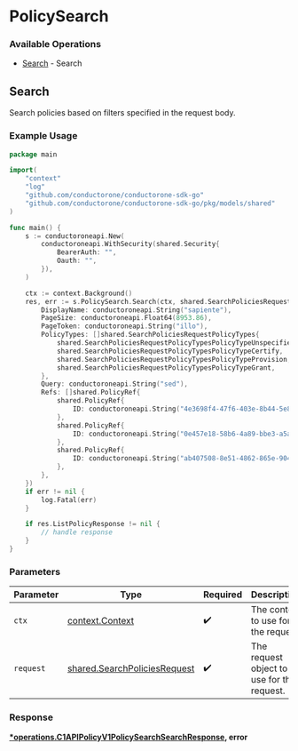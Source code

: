 # PolicySearch

### Available Operations

* [Search](#search) - Search

## Search

Search policies based on filters specified in the request body.

### Example Usage

```go
package main

import(
	"context"
	"log"
	"github.com/conductorone/conductorone-sdk-go"
	"github.com/conductorone/conductorone-sdk-go/pkg/models/shared"
)

func main() {
    s := conductoroneapi.New(
        conductoroneapi.WithSecurity(shared.Security{
            BearerAuth: "",
            Oauth: "",
        }),
    )

    ctx := context.Background()
    res, err := s.PolicySearch.Search(ctx, shared.SearchPoliciesRequest{
        DisplayName: conductoroneapi.String("sapiente"),
        PageSize: conductoroneapi.Float64(8953.86),
        PageToken: conductoroneapi.String("illo"),
        PolicyTypes: []shared.SearchPoliciesRequestPolicyTypes{
            shared.SearchPoliciesRequestPolicyTypesPolicyTypeUnspecified,
            shared.SearchPoliciesRequestPolicyTypesPolicyTypeCertify,
            shared.SearchPoliciesRequestPolicyTypesPolicyTypeProvision,
            shared.SearchPoliciesRequestPolicyTypesPolicyTypeGrant,
        },
        Query: conductoroneapi.String("sed"),
        Refs: []shared.PolicyRef{
            shared.PolicyRef{
                ID: conductoroneapi.String("4e3698f4-47f6-403e-8b44-5e80ca55efd2"),
            },
            shared.PolicyRef{
                ID: conductoroneapi.String("0e457e18-58b6-4a89-bbe3-a5aa8e4824d0"),
            },
            shared.PolicyRef{
                ID: conductoroneapi.String("ab407508-8e51-4862-865e-904f3b1194b8"),
            },
        },
    })
    if err != nil {
        log.Fatal(err)
    }

    if res.ListPolicyResponse != nil {
        // handle response
    }
}
```

### Parameters

| Parameter                                                                    | Type                                                                         | Required                                                                     | Description                                                                  |
| ---------------------------------------------------------------------------- | ---------------------------------------------------------------------------- | ---------------------------------------------------------------------------- | ---------------------------------------------------------------------------- |
| `ctx`                                                                        | [context.Context](https://pkg.go.dev/context#Context)                        | :heavy_check_mark:                                                           | The context to use for the request.                                          |
| `request`                                                                    | [shared.SearchPoliciesRequest](../../models/shared/searchpoliciesrequest.md) | :heavy_check_mark:                                                           | The request object to use for the request.                                   |


### Response

**[*operations.C1APIPolicyV1PolicySearchSearchResponse](../../models/operations/c1apipolicyv1policysearchsearchresponse.md), error**

